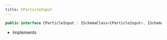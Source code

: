 ```yaml
---
title: CParticleInput
---
```


```csharp
public interface CParticleInput : ISchemaClass<CParticleInput>, ISchemaField, ISchemaClass, INativeHandle
```

- Implements

